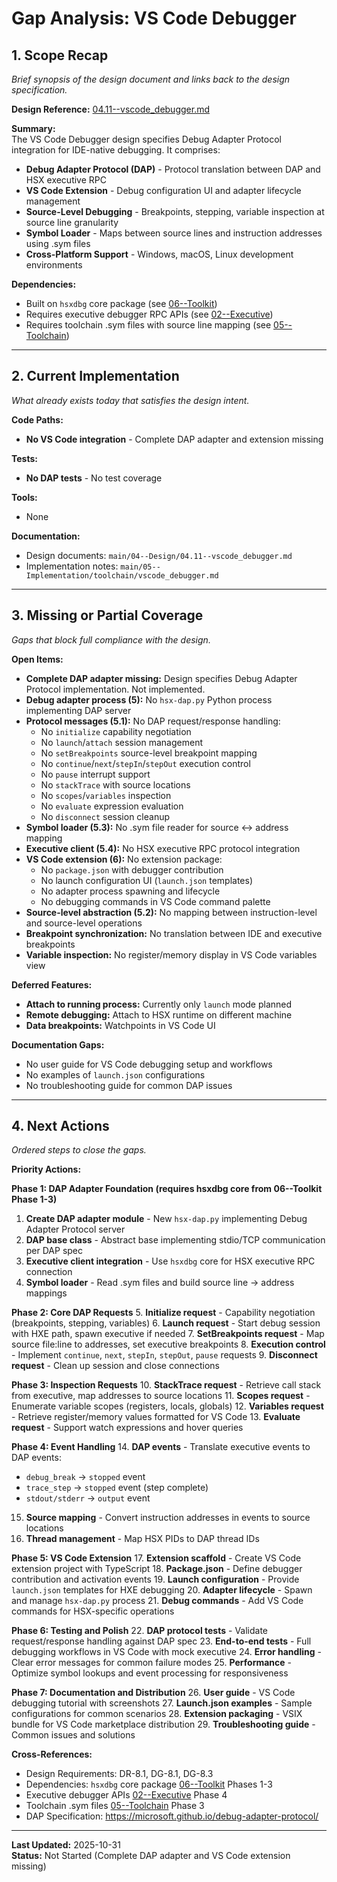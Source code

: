 # Gap Analysis: VS Code Debugger

## 1. Scope Recap

_Brief synopsis of the design document and links back to the design specification._

**Design Reference:** [04.11--vscode_debugger.md](../../../04--Design/04.11--vscode_debugger.md)

**Summary:**  
The VS Code Debugger design specifies Debug Adapter Protocol integration for IDE-native debugging. It comprises:

- **Debug Adapter Protocol (DAP)** - Protocol translation between DAP and HSX executive RPC
- **VS Code Extension** - Debug configuration UI and adapter lifecycle management
- **Source-Level Debugging** - Breakpoints, stepping, variable inspection at source line granularity
- **Symbol Loader** - Maps between source lines and instruction addresses using .sym files
- **Cross-Platform Support** - Windows, macOS, Linux development environments

**Dependencies:**
- Built on `hsxdbg` core package (see [06--Toolkit](../06--Toolkit/01--Study.md))
- Requires executive debugger RPC APIs (see [02--Executive](../02--Executive/01--Study.md))
- Requires toolchain .sym files with source line mapping (see [05--Toolchain](../05--Toolchain/01--Study.md))

---

## 2. Current Implementation

_What already exists today that satisfies the design intent._

**Code Paths:**
- **No VS Code integration** - Complete DAP adapter and extension missing

**Tests:**
- **No DAP tests** - No test coverage

**Tools:**
- None

**Documentation:**
- Design documents: `main/04--Design/04.11--vscode_debugger.md`
- Implementation notes: `main/05--Implementation/toolchain/vscode_debugger.md`

---

## 3. Missing or Partial Coverage

_Gaps that block full compliance with the design._

**Open Items:**
- **Complete DAP adapter missing:** Design specifies Debug Adapter Protocol implementation. Not implemented.
- **Debug adapter process (5):** No `hsx-dap.py` Python process implementing DAP server
- **Protocol messages (5.1):** No DAP request/response handling:
  - No `initialize` capability negotiation
  - No `launch`/`attach` session management
  - No `setBreakpoints` source-level breakpoint mapping
  - No `continue`/`next`/`stepIn`/`stepOut` execution control
  - No `pause` interrupt support
  - No `stackTrace` with source locations
  - No `scopes`/`variables` inspection
  - No `evaluate` expression evaluation
  - No `disconnect` session cleanup
- **Symbol loader (5.3):** No .sym file reader for source ↔ address mapping
- **Executive client (5.4):** No HSX executive RPC protocol integration
- **VS Code extension (6):** No extension package:
  - No `package.json` with debugger contribution
  - No launch configuration UI (`launch.json` templates)
  - No adapter process spawning and lifecycle
  - No debugging commands in VS Code command palette
- **Source-level abstraction (5.2):** No mapping between instruction-level and source-level operations
- **Breakpoint synchronization:** No translation between IDE and executive breakpoints
- **Variable inspection:** No register/memory display in VS Code variables view

**Deferred Features:**
- **Attach to running process:** Currently only `launch` mode planned
- **Remote debugging:** Attach to HSX runtime on different machine
- **Data breakpoints:** Watchpoints in VS Code UI

**Documentation Gaps:**
- No user guide for VS Code debugging setup and workflows
- No examples of `launch.json` configurations
- No troubleshooting guide for common DAP issues

---

## 4. Next Actions

_Ordered steps to close the gaps._

**Priority Actions:**

**Phase 1: DAP Adapter Foundation (requires hsxdbg core from 06--Toolkit Phase 1-3)**
1. **Create DAP adapter module** - New `hsx-dap.py` implementing Debug Adapter Protocol server
2. **DAP base class** - Abstract base implementing stdio/TCP communication per DAP spec
3. **Executive client integration** - Use `hsxdbg` core for HSX executive RPC connection
4. **Symbol loader** - Read .sym files and build source line → address mappings

**Phase 2: Core DAP Requests**
5. **Initialize request** - Capability negotiation (breakpoints, stepping, variables)
6. **Launch request** - Start debug session with HXE path, spawn executive if needed
7. **SetBreakpoints request** - Map source file:line to addresses, set executive breakpoints
8. **Execution control** - Implement `continue`, `next`, `stepIn`, `stepOut`, `pause` requests
9. **Disconnect request** - Clean up session and close connections

**Phase 3: Inspection Requests**
10. **StackTrace request** - Retrieve call stack from executive, map addresses to source locations
11. **Scopes request** - Enumerate variable scopes (registers, locals, globals)
12. **Variables request** - Retrieve register/memory values formatted for VS Code
13. **Evaluate request** - Support watch expressions and hover queries

**Phase 4: Event Handling**
14. **DAP events** - Translate executive events to DAP events:
  - `debug_break` → `stopped` event
  - `trace_step` → `stopped` event (step complete)
  - `stdout/stderr` → `output` event
15. **Source mapping** - Convert instruction addresses in events to source locations
16. **Thread management** - Map HSX PIDs to DAP thread IDs

**Phase 5: VS Code Extension**
17. **Extension scaffold** - Create VS Code extension project with TypeScript
18. **Package.json** - Define debugger contribution and activation events
19. **Launch configuration** - Provide `launch.json` templates for HXE debugging
20. **Adapter lifecycle** - Spawn and manage `hsx-dap.py` process
21. **Debug commands** - Add VS Code commands for HSX-specific operations

**Phase 6: Testing and Polish**
22. **DAP protocol tests** - Validate request/response handling against DAP spec
23. **End-to-end tests** - Full debugging workflows in VS Code with mock executive
24. **Error handling** - Clear error messages for common failure modes
25. **Performance** - Optimize symbol lookups and event processing for responsiveness

**Phase 7: Documentation and Distribution**
26. **User guide** - VS Code debugging tutorial with screenshots
27. **Launch.json examples** - Sample configurations for common scenarios
28. **Extension packaging** - VSIX bundle for VS Code marketplace distribution
29. **Troubleshooting guide** - Common issues and solutions

**Cross-References:**
- Design Requirements: DR-8.1, DG-8.1, DG-8.3
- Dependencies: `hsxdbg` core package [06--Toolkit](../06--Toolkit/01--Study.md) Phases 1-3
- Executive debugger APIs [02--Executive](../02--Executive/01--Study.md) Phase 4
- Toolchain .sym files [05--Toolchain](../05--Toolchain/01--Study.md) Phase 3
- DAP Specification: https://microsoft.github.io/debug-adapter-protocol/

---

**Last Updated:** 2025-10-31  
**Status:** Not Started (Complete DAP adapter and VS Code extension missing)
